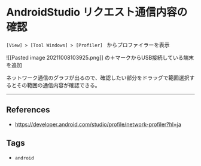 # AndroidStudio リクエスト通信内容の確認
`[View] > [Tool Windows] > [Profiler] `
からプロファイラーを表示

![[Pasted image 20211008103925.png]]
の＋マークからUSB接続している端末を追加

ネットワーク通信のグラフが出るので、確認したい部分をドラッグで範囲選択するとその範囲の通信内容が確認できる。

---
## References
- https://developer.android.com/studio/profile/network-profiler?hl=ja

## Tags
- `android` 
